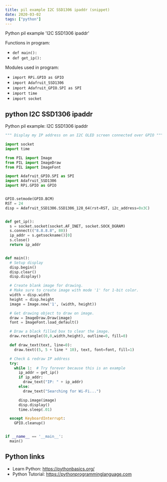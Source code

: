 ```yaml
---
title: pil example I2C SSD1306 ipaddr (snippet)
date: 2020-03-02
tags: ["python"]
---
```

Python pil example 'I2C SSD1306 ipaddr'

Functions in program: 
* `def main():`
* `def get_ip():`

Modules used in program: 
* `import RPi.GPIO as GPIO`
* `import Adafruit_SSD1306`
* `import Adafruit_GPIO.SPI as SPI`
* `import time`
* `import socket`

## python I2C SSD1306 ipaddr

Python pil example: I2C SSD1306 ipaddr

```python
""" Display my IP address on an I2C OLED screen connected over GPIO """

import socket
import time

from PIL import Image
from PIL import ImageDraw
from PIL import ImageFont

import Adafruit_GPIO.SPI as SPI
import Adafruit_SSD1306
import RPi.GPIO as GPIO


GPIO.setmode(GPIO.BCM)
RST = 24
disp = Adafruit_SSD1306.SSD1306_128_64(rst=RST, i2c_address=0x3C)


def get_ip():
  s = socket.socket(socket.AF_INET, socket.SOCK_DGRAM)
  s.connect(("8.8.8.8", 80))
  ip_addr = s.getsockname()[0]
  s.close()
  return ip_addr


def main():
  # Setup display
  disp.begin()
  disp.clear()
  disp.display()

  # Create blank image for drawing.
  # Make sure to create image with mode '1' for 1-bit color.
  width = disp.width
  height = disp.height
  image = Image.new('1', (width, height))

  # Get drawing object to draw on image.
  draw = ImageDraw.Draw(image)
  font = ImageFont.load_default()

  # Draw a black filled box to clear the image.
  draw.rectangle((0,0,width,height), outline=0, fill=0)

  def draw_text(text, line=0):
    draw.text((5, 5 + line * 10), text, font=font, fill=1)

  # Check & redraw IP address
  try:
    while 1:  # Try forever because this is an example
      ip_addr = get_ip()
      if ip_addr:
        draw_text("IP: " + ip_addr)
      else:
        draw_text("Searching for Wi-Fi...")

      disp.image(image)
      disp.display()
      time.sleep(.01)

  except KeyboardInterrupt:
    GPIO.cleanup()


if __name__ == '__main__':
  main()

```

## Python links

- Learn Python: https://pythonbasics.org/
- Python Tutorial: https://pythonprogramminglanguage.com
